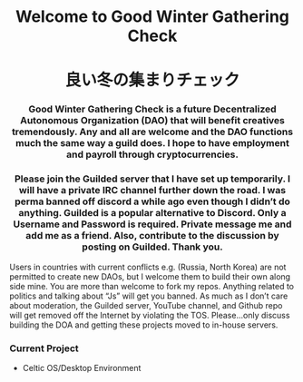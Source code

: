 <h1 align="center">Welcome to Good Winter Gathering Check</h1>
<h1 align="center">良い冬の集まりチェック</h1>
<h3 align="center">Good Winter Gathering Check is a future Decentralized Autonomous Organization (DAO) that will benefit creatives tremendously. Any and all are welcome and the DAO functions much the same way a guild does. I hope to have employment and payroll through cryptocurrencies.</h3>

<h3 align="center">Please join the Guilded server that I have set up temporarily. I will have a private IRC channel further down the road. I was perma banned off discord a while ago even though I didn’t do anything. Guilded is a popular alternative to Discord. Only a Username and Password is required. Private message me and add me as a friend. Also, contribute to the discussion by posting on Guilded. Thank you.
</h3>

Users in countries with current conflicts e.g. (Russia, North Korea) are not permitted to create new DAOs, but I welcome them to build their own along side mine. You are more than welcome to fork my repos. Anything related to politics and talking about “Js” will get you banned. As much as I don’t care about moderation, the Guilded server, YouTube channel, and Github repo will get removed off the Internet by violating the TOS. Please...only discuss building the DOA and getting these projects moved to in-house servers.


<p align="left">

<h3 align="left">Current Project</h3>
<ul>
  <li>Celtic OS/Desktop Environment
</ul> 

</p>
